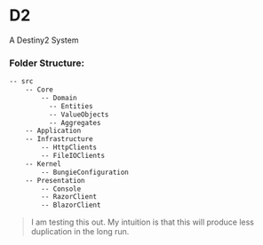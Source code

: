 # D2
A Destiny2 System

### Folder Structure:
```txt
-- src
    -- Core
        -- Domain
          -- Entities
          -- ValueObjects
          -- Aggregates
    -- Application
    -- Infrastructure
        -- HttpClients
        -- FileIOClients
    -- Kernel
        -- BungieConfiguration
    -- Presentation
        -- Console
        -- RazorClient
        -- BlazorClient
```

> I am testing this out. My intuition is that this will produce less duplication in the long run.
